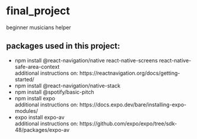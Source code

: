 # final_project
beginner musicians helper

<h2>packages used in this project:</h2>
<ul>
    <li>
        npm install @react-navigation/native react-native-screens react-native-safe-area-context<br>
        additional instructions on: https://reactnavigation.org/docs/getting-started/
    </li>
    <li>npm install @react-navigation/native-stack</li>
    <li>npm install @spotify/basic-pitch</li>
    <li>
        npm install expo<br>
        additional instructions on: https://docs.expo.dev/bare/installing-expo-modules/
    </li>
    <li>
        expo install expo-av<br>
        additional instructions on: https://github.com/expo/expo/tree/sdk-48/packages/expo-av
    </li>
</ul>

